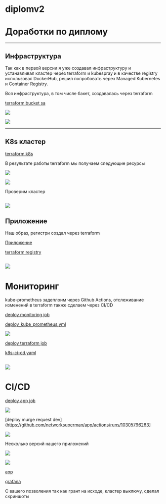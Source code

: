 # diplomv2  
# Доработки по диплому  
---
## Инфраструктура 

Так как в первой версии я уже создавал инфраструктуру и устанавливал кластер через terraform и kubespray и в качестве registry использовал DockerHub, решил попробовать через Managed Kubernetes и Container Registry.  

Вся инфраструктура, в том числе бакет, создавалась через terraform  

[terraform bucket sa](https://github.com/networksuperman/diplomv2/tree/main/bucket)

![](https://github.com/networksuperman/diplomv2/blob/main/img/17.png)  

![](https://github.com/networksuperman/diplomv2/blob/main/img/18.png)  

---
## K8s кластер  

[terraform k8s](https://github.com/networksuperman/diplomv2/tree/main/terraform)

В результате работы terraform мы получаем следующие ресурсы 

![](https://github.com/networksuperman/diplomv2/blob/main/img/4.png)  

![](https://github.com/networksuperman/diplomv2/blob/main/img/19.png)  

Проверим кластер  

![](https://github.com/networksuperman/diplomv2/blob/main/img/2.png)  
---
## Приложение
Наш образ, регистри создал через terraform  

[Приложение](https://github.com/networksuperman/app.git)  

[terraform registry](https://github.com/networksuperman/diplomv2/blob/main/terraform/registry.tf)  

![](https://github.com/networksuperman/diplomv2/blob/main/img/11.png)  
---
# Мониторинг 

kube-prometheus задеплоим через Github Actions, отслеживание изменений в terraform также сделаем через CI/CD  

[deploy monitoring job](https://github.com/networksuperman/app/actions/runs/10305603510/job/28526821910)  

[deploy_kube_prometheus.yml](https://github.com/networksuperman/app/blob/main/.github/workflows/deploy_kube_prometheus.yml)  

![](https://github.com/networksuperman/diplomv2/blob/main/img/14.png)  

[deploy terraform job](https://github.com/networksuperman/app/actions/runs/10305568254/job/28526704608)  

[k8s-ci-cd.yaml](https://github.com/networksuperman/app/blob/main/.github/workflows/k8s-ci-cd.yaml)  

![](https://github.com/networksuperman/diplomv2/blob/main/img/15.png)  
---
# CI/CD  

[deploy app job](https://github.com/networksuperman/app/actions/runs/10305766738/job/28527362904)  

![](https://github.com/networksuperman/diplomv2/blob/main/img/13.png)    

[deploy murge request dev](https://github.com/networksuperman/app/actions/runs/10305796263]  

![](https://github.com/networksuperman/diplomv2/blob/main/img/16.png)    

Несколько версий нашего приложений  

![](https://github.com/networksuperman/diplomv2/blob/main/img/10.png)    

![](https://github.com/networksuperman/diplomv2/blob/main/img/12.png)    

[app](http://51.250.36.50/)  

[grafana](http://51.250.36.50:3000)  

С вашего позволения так как грант на исходе, кластер выключу, сделал скриншоты  

